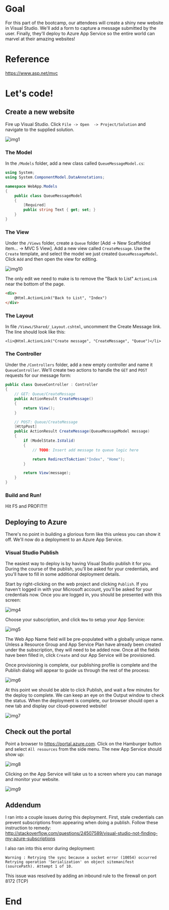 # Goal
For this part of the bootcamp, our attendees will create a shiny new website in Visual Studio. We'll add a form to capture a message submitted by the user. Finally, they'll deploy to Azure App Service so the entire world can marvel at their amazing websites!

# Reference
https://www.asp.net/mvc


# Let's code!
## Create a new website
Fire up Visual Studio. Click `File -> Open  -> Project/Solution` and navigate to the supplied solution.

![img1][img1]

### The Model

In the `/Models` folder, add a new class called `QueueMessageModel.cs`:

```cs
using System;
using System.ComponentModel.DataAnnotations;

namespace WebApp.Models
{
    public class QueueMessageModel
    {
        [Required]
        public string Text { get; set; }
    }
}
```

### The View

Under the `/Views` folder, create a `Queue` folder [Add -> New Scaffolded item... -> MVC 5 View]. Add a new view called `CreateMessage`. Use the `Create` template, and select the model we just created `QueueMessageModel`. Click `Add` and then open the view for editing.

![img10][img10]

The only edit we need to make is to remove the "Back to List" `ActionLink` near the bottom of the page.

```html
<div>
    @Html.ActionLink("Back to List", "Index")
</div>
```

### The Layout

In file `/Views/Shared/_Layout.cshtml`, uncomment the Create Message link. The line should  look like this:

`<li>@Html.ActionLink("Create message", "CreateMessage", "Queue")</li>`

### The Controller

Under the `/Controllers` folder, add a new empty controller and name it `QueueController`. We'll create two actions to handle the `GET` and `POST` requests for our message form:

```cs
public class QueueController : Controller
{
    // GET: Queue/CreateMessage
    public ActionResult CreateMessage()
    {
        return View();
    }

    // POST: Queue/CreateMessage
    [HttpPost]
    public ActionResult CreateMessage(QueueMessageModel message)
    {
        if (ModelState.IsValid)
        {
            // TODO: Insert add message to queue logic here

            return RedirectToAction("Index", "Home");
        }

        return View(message);
    }
}
```
### Build and Run!

Hit F5 and PROFIT!!!

## Deploying to Azure

There's no point in building a glorious form like this unless you can show it off. We'll now do a deployment to an Azure App Service.

### Visual Studio Publish

The easiest way to deploy is by having Visual Studio publish it for you. During the course of the publish, you'll be asked for your credentials, and you'll have to fill in some additional deployment details.

Start by right-clicking on the web project and clicking `Publish`. If you haven't logged in with your Microsoft account, you'll be asked for your credentials now. Once you are logged in, you should be presented with this screen:

![img4][img4]

Choose your subscription, and click `New` to setup your App Service:

![img5][img5]

The Web App Name field will be pre-populated with a globally unique name. Unless a Resource Group and App Service Plan have already been created under the subscription, they will need to be added now. Once all the fields have been filled in, click `Create` and our App Service will be provisioned.

Once provisioning is complete, our publishing profile is complete and the Publish dialog will appear to guide us through the rest of the process:

![img6][img6]

At this point we should be able to click Publish, and wait a few minutes for the deploy to complete. We can keep an eye on the Output window to check the status. When the deployment is complete, our browser should open a new tab and display our cloud-powered website!

![img7][img7]

## Check out the portal

Point a browser to https://portal.azure.com. Click on the Hamburger button and select `All resources` from the side menu. The new App Service should show up:

![img8][img8]

Clicking on the App Service will take us to a screen where you can manage and monitor your website.

![img9][img9]

## Addendum

I ran into a couple issues during this deployment. First, stale credentials can prevent subscriptions from appearing when doing a publish. Follow these instruction to remedy: http://stackoverflow.com/questions/24507589/visual-studio-not-finding-my-azure-subscriptions

I also ran into this error during deployment:

```
Warning : Retrying the sync because a socket error (10054) occurred
Retrying operation 'Serialization' on object sitemanifest (sourcePath). Attempt 1 of 10.
```

This issue was resolved by adding an inbound rule to the firewall on port 8172 (TCP)

# End


[img1]: Media/img1.png "New Project"
[img4]: Media/img4.png "Create new App Service"
[img5]: Media/img5.png "Add App Service details"
[img6]: Media/img6.png "Publish website"
[img7]: Media/img7.png "Deployed website in browser"
[img8]: Media/img8.png "Azure Resources screen"
[img9]: Media/img9.png "Web app management screen"
[img10]: Media/img10.png "Add a view"

